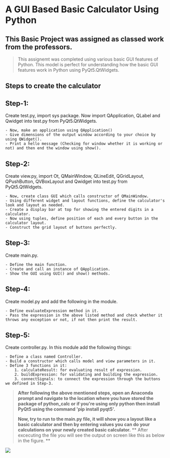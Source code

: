 # A GUI Based Basic Calculator Using Python
## This Basic Project was assigned as classed work from the professors.

> This assignemt was completed using various basic GUI features of Python. This model is perfect for understanding how the basic GUI features work in Python using PyQt5.QtWidgets.

## Steps to create the calculator

## Step-1:

Create test.py, import sys package. Now import QApplication, QLabel and Qwidget into test.py from PyQt5.QtWidgets.

	- Now, make an application using QApplication()
	- Give dimensions of the output window according to your choice by using QWidget().
	- Print a hello message (Checking for window whether it is working or not) and then end the window using show().

## Step-2:

Create view.py, import Ot, QMainWindow, QLineEdit, QGridLayout, QPushButton, QVBoxLayout and Qwidget into test.py from PyQt5.QtWidgets.

	- Now, create class GUI which calls constructor of QMainWindow.
	- Using different widget and layout functions, define the calculator's look and layout as needed.
	- Create a display bar at top for showing the entered digits in a calculator.
	- Now using tuples, define position of each and every button in the calculator layout.
	- Construct the grid layout of buttons perfectly.

## Step-3:
Create main.py.

	- Define the main function.
	- Create and call an instance of QApplication.
	- Show the GUI using GUI() and show() methods.

## Step-4:
Create model.py and add the following in the module.

	- Define evaluateExpression method in it.
	- Pass the expression in the above listed method and check whether it throws any exception or not, if not then print the result.

## Step-5:
Create controller.py. In this module add the following things:

	- Define a class named Controller.
	- Build a constructor which calls model and view parameters in it.
	- Define 3 functions in it:
		1. calculateResult: for evaluating result of expression.
		2. buildExpression: for validating and building the expression.
		3. connectSignals: to connect the expression through the buttons we defined in Step-3.

> **After following the above mentioned steps, open an Anaconda prompt and navigate to the location where you have stored the package of python_calc or if you're using only python then install PyQt5 using the command 'pip install pyqt5'.**
> 
>**Now, try to run to the main.py file, it will show you a layout like a basic calculator and then by entering values you can do your calculations on your newly created basic calculator.** 
> ** After excecuting the file you will see the output on screen like this as below in the figure. **

![](main-py.png)

 